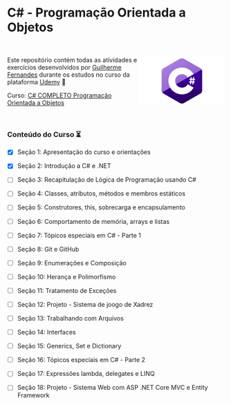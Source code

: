 # C# - Programação Orientada a Objetos

<br />

<p align="center">
  <img align="right" src="./CSharp.png" alt="C# logo" width="40%" />
  <p>
    Este repositório contém todas as atividades e exercícios desenvolvidos por
    <a href="https://www.linkedin.com/in/guilherme-ac-fernandes/" target="_blank">Guilherme Fernandes</a>
    durante os estudos no curso da plataforma
    <a href="https://www.udemy.com" target="_blank">Udemy</a>
    🚀
  </p>
  
  <p>
    Curso:
    <a href="https://www.udemy.com/course/programacao-orientada-a-objetos-csharp/" target="_blank">
      C# COMPLETO Programação Orientada a Objetos
    </a>
  </p>
</p>

<br />

### Conteúdo do Curso :hourglass_flowing_sand:

- [X] Seção 1: Apresentação do curso e orientações
- [X] Seção 2: Introdução a C# e .NET
- [ ] Seção 3: Recapitulação de Lógica de Programação usando C#
- [ ] Seção 4: Classes, atributos, métodos e membros estáticos
- [ ] Seção 5: Construtores, this, sobrecarga e encapsulamento
- [ ] Seção 6: Comportamento de memória, arrays e listas
- [ ] Seção 7: Tópicos especiais em C# - Parte 1
- [ ] Seção 8: Git e GitHub
- [ ] Seção 9: Enumerações e Composição
- [ ] Seção 10: Herança e Polimorfismo
- [ ] Seção 11: Tratamento de Exceções
- [ ] Seção 12: Projeto - Sistema de joogo de Xadrez
- [ ] Seção 13: Trabalhando com Arquivos
- [ ] Seção 14: Interfaces
- [ ] Seção 15: Generics, Set e Dictionary
- [ ] Seção 16: Tópicos especiais em C# - Parte 2
- [ ] Seção 17: Expressões lambda, delegates e LINQ
- [ ] Seção 18: Projeto - Sistema Web com ASP .NET Core MVC e Entity Framework


